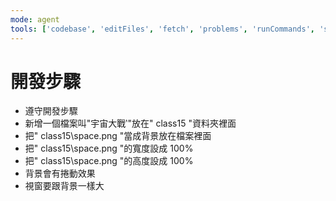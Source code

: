 ```yaml
---
mode: agent
tools: ['codebase', 'editFiles', 'fetch', 'problems', 'runCommands', 'search', 'searchResults', 'terminalLastCommand', 'terminalSelection', 'usages']
---
```



# 開發步驟

-  遵守開發步驟
-  新增一個檔案叫"宇宙大戰‵"放在" class15 "資料夾裡面
-  把" class15\space.png "當成背景放在檔案裡面
-  把" class15\space.png "的寬度設成 100%
-  把" class15\space.png "的高度設成 100%
-  背景會有捲動效果
-  視窗要跟背景一樣大
